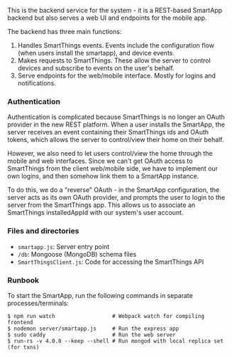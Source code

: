 This is the backend service for the system - it is a REST-based SmartApp backend
but also serves a web UI and endpoints for the mobile app.

The backend has three main functions:
1. Handles SmartThings events. Events include the configuration flow (when users install the smartapp), and device events.
2. Makes requests to SmartThings. These allow the server to control devices and subscribe to events on the user's behalf.
3. Serve endpoints for the web/mobile interface. Mostly for logins and notifications.

### Authentication
Authentication is complicated because SmartThings is no longer an OAuth provider
in the new REST platform. When a user installs the SmartApp, the server receives
an event containing their SmartThings ids and OAuth tokens, which allows the
server to control/view their home on their behalf.

However, we also need to let users control/view the home through the mobile and
web interfaces. Since we can't get OAuth access to SmartThings from the client
web/mobile side, we have to implement our own logins, and then somehow link them
to a SmartApp instance.

To do this, we do a "reverse" OAuth - in the SmartApp configuration, the server
acts as its own OAuth provider, and prompts the user to login to the server
from the SmartThings app. This allows us to associate an SmartThings
installedAppId with our system's user account.

### Files and directories
- `smartapp.js`: Server entry point
- `/db`: Mongoose (MongoDB) schema files
- `SmartThingsClient.js`: Code for accessing the SmartThings API

### Runbook
To start the SmartApp, run the following commands in separate processes/terminals:
```
$ npm run watch                  # Webpack watch for compiling frontend
$ nodemon server/smartapp.js     # Run the express app
$ sudo caddy                     # Run the web server
$ run-rs -v 4.0.0 --keep --shell # Run mongod with local replica set (for txns)
```